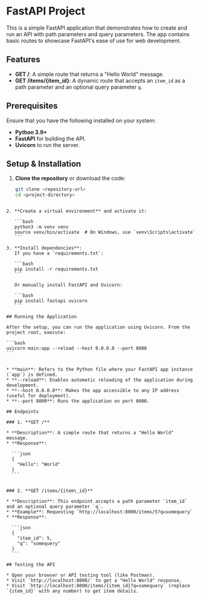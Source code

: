 
# FastAPI Project

This is a simple FastAPI application that demonstrates how to create and run an API with path parameters and query parameters. The app contains basic routes to showcase FastAPI's ease of use for web development.

## Features

- **GET /**: A simple route that returns a "Hello World" message.
- **GET /items/{item_id}**: A dynamic route that accepts an `item_id` as a path parameter and an optional query parameter `q`.

## Prerequisites

Ensure that you have the following installed on your system:

- **Python 3.9+**
- **FastAPI** for building the API.
- **Uvicorn** to run the server.

## Setup & Installation

1. **Clone the repository** or download the code:
   ```bash
   git clone <repository-url>
   cd <project-directory>
````

2. **Create a virtual environment** and activate it:

   ```bash
   python3 -m venv venv
   source venv/bin/activate  # On Windows, use `venv\Scripts\activate`
   ```

3. **Install dependencies**:
   If you have a `requirements.txt`:

   ```bash
   pip install -r requirements.txt
   ```

   Or manually install FastAPI and Uvicorn:

   ```bash
   pip install fastapi uvicorn
   ```

## Running the Application

After the setup, you can run the application using Uvicorn. From the project root, execute:

```bash
uvicorn main:app --reload --host 0.0.0.0 --port 8000
```


* **main**: Refers to the Python file where your FastAPI app instance (`app`) is defined.
* **--reload**: Enables automatic reloading of the application during development.
* **--host 0.0.0.0**: Makes the app accessible to any IP address (useful for deployment).
* **--port 8000**: Runs the application on port 8000.

## Endpoints

### 1. **GET /**

* **Description**: A simple route that returns a "Hello World" message.
* **Response**:

  ```json
  {
    "Hello": "World"
  }
  ```


### 2. **GET /items/{item\_id}**

* **Description**: This endpoint accepts a path parameter `item_id` and an optional query parameter `q`.
* **Example**: Requesting `http://localhost:8000/items/5?q=somequery`
* **Response**:

  ```json
  {
    "item_id": 5,
    "q": "somequery"
  }
  ```

## Testing the API

* Open your browser or API testing tool (like Postman).
* Visit `http://localhost:8000/` to get a "Hello World" response.
* Visit `http://localhost:8000/items/{item_id}?q=somequery` (replace `{item_id}` with any number) to get item details.

